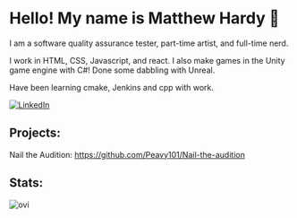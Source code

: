 # Hello! My name is Matthew Hardy 👋


I am a software quality assurance tester, part-time artist, and full-time nerd.

I work in HTML, CSS, Javascript, and react.
I also make games in the Unity game engine with C#! Done some dabbling with Unreal.

Have been learning cmake, Jenkins and cpp with work.

[![LinkedIn](https://img.shields.io/badge/LinkedIn-0077B5?style=for-the-badge&logo=linkedin&logoColor=white)](https://www.linkedin.com/in/matthewhardy709/)


## Projects:

Nail the Audition: https://github.com/Peavy101/Nail-the-audition

## Stats:


<img src="https://github-readme-stats.vercel.app/api/top-langs?username=peavy101&show_icons=true&locale=en&layout=compact&theme=chartreuse-dark" alt="ovi" />

 

